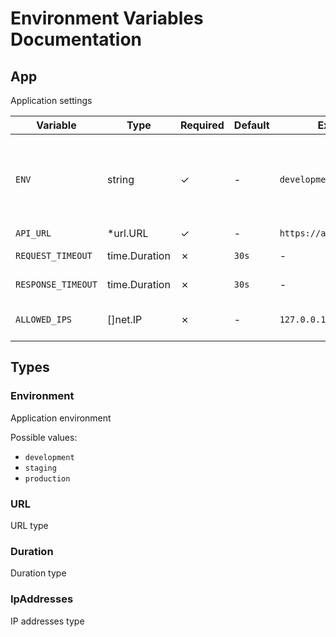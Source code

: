 # Environment Variables Documentation

## App

Application settings

| Variable | Type | Required | Default | Example | Description |
|----------|------|----------|---------|---------|-------------|
| `ENV` | string | ✓ | - | `development` | Application environment (Possible values: development, staging, production) |
| `API_URL` | *url.URL | ✓ | - | `https://api.example.com` | API endpoint |
| `REQUEST_TIMEOUT` | time.Duration | ✗ | `30s` | - | API request timeout |
| `RESPONSE_TIMEOUT` | time.Duration | ✗ | `30s` | - | API response timeout |
| `ALLOWED_IPS` | []net.IP | ✗ | - | `127.0.0.1,192.168.1.1` | List of allowed IP addresses |

## Types

### Environment

Application environment

Possible values:
- `development`
- `staging`
- `production`

### URL

URL type

### Duration

Duration type

### IpAddresses

IP addresses type 
